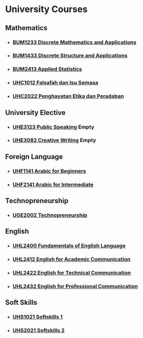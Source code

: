 # University Courses

## Mathematics
- ### [BUM1233 Discrete Mathematics and Applications](./BUM1233/)
- ### [BUM1433 Discrete Structure and Applications](./BUM1433/)
- ### [BUM2413 Applied Statistics](./BUM2413/)

- ### [UHC1012 Falsafah dan Isu Semasa](./UHC1012/)
- ### [UHC2022 Penghayatan Etika dan Peradaban](./UHC2022/)

## University Elective
- ### [UHE3123 Public Speaking]() Empty
- ### [UHE3082 Creative Writing]() Empty

## Foreign Language
- ### [UHF1141 Arabic for Beginners](./UHF1141/)
- ### [UHF2141 Arabic for Intermediate](./UHF2141/)

## Technopreneurship
- ### [UGE2002 Technopreneurship](./UGE2002/)
## English
- ### [UHL2400 Fundamentals of English Language](./UHL2400/)
- ### [UHL2412 English for Academic Communication](./UHL2412/)
- ### [UHL2422 English for Technical Communication](./UHL2422/)
- ### [UHL2432 English for Professional Communication](./UHL2432/)

## Soft Skills
- ### [UHS1021 Softskills 1](./UHS1021/)
- ### [UHS2021 Softskills 2](./UHS2021/)